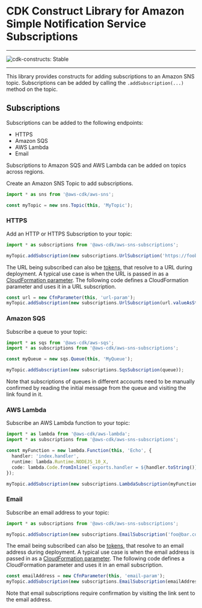 # CDK Construct Library for Amazon Simple Notification Service Subscriptions
<!--BEGIN STABILITY BANNER-->
---

![cdk-constructs: Stable](https://img.shields.io/badge/cdk--constructs-stable-success.svg?style=for-the-badge)

---
<!--END STABILITY BANNER-->

This library provides constructs for adding subscriptions to an Amazon SNS topic.
Subscriptions can be added by calling the `.addSubscription(...)` method on the topic.

## Subscriptions

Subscriptions can be added to the following endpoints:

* HTTPS
* Amazon SQS
* AWS Lambda
* Email

Subscriptions to Amazon SQS and AWS Lambda can be added on topics across regions.

Create an Amazon SNS Topic to add subscriptions.

```ts
import * as sns from '@aws-cdk/aws-sns';

const myTopic = new sns.Topic(this, 'MyTopic');
```

### HTTPS

Add an HTTP or HTTPS Subscription to your topic:

```ts
import * as subscriptions from '@aws-cdk/aws-sns-subscriptions';

myTopic.addSubscription(new subscriptions.UrlSubscription('https://foobar.com/'));
```

The URL being subscribed can also be [tokens](https://docs.aws.amazon.com/cdk/latest/guide/tokens.html), that resolve
to a URL during deployment. A typical use case is when the URL is passed in as a [CloudFormation
parameter](https://docs.aws.amazon.com/AWSCloudFormation/latest/UserGuide/parameters-section-structure.html). The
following code defines a CloudFormation parameter and uses it in a URL subscription.

```ts
const url = new CfnParameter(this, 'url-param');
myTopic.addSubscription(new subscriptions.UrlSubscription(url.valueAsString()));
```

### Amazon SQS

Subscribe a queue to your topic:

```ts
import * as sqs from '@aws-cdk/aws-sqs';
import * as subscriptions from '@aws-cdk/aws-sns-subscriptions';

const myQueue = new sqs.Queue(this, 'MyQueue');

myTopic.addSubscription(new subscriptions.SqsSubscription(queue));
```

Note that subscriptions of queues in different accounts need to be manually confirmed by
reading the initial message from the queue and visiting the link found in it.

### AWS Lambda

Subscribe an AWS Lambda function to your topic:

```ts
import * as lambda from '@aws-cdk/aws-lambda';
import * as subscriptions from '@aws-cdk/aws-sns-subscriptions';

const myFunction = new lambda.Function(this, 'Echo', {
  handler: 'index.handler',
  runtime: lambda.Runtime.NODEJS_10_X,
  code: lambda.Code.fromInline(`exports.handler = ${handler.toString()}`)
});

myTopic.addSubscription(new subscriptions.LambdaSubscription(myFunction));
```

### Email

Subscribe an email address to your topic:

```ts
import * as subscriptions from '@aws-cdk/aws-sns-subscriptions';

myTopic.addSubscription(new subscriptions.EmailSubscription('foo@bar.com'));
```

The email being subscribed can also be [tokens](https://docs.aws.amazon.com/cdk/latest/guide/tokens.html), that resolve
to an email address during deployment. A typical use case is when the email address is passed in as a [CloudFormation
parameter](https://docs.aws.amazon.com/AWSCloudFormation/latest/UserGuide/parameters-section-structure.html). The
following code defines a CloudFormation parameter and uses it in an email subscription.

```ts
const emailAddress = new CfnParameter(this, 'email-param');
myTopic.addSubscription(new subscriptions.EmailSubscription(emailAddress.valueAsString()));
```

Note that email subscriptions require confirmation by visiting the link sent to the
email address.

